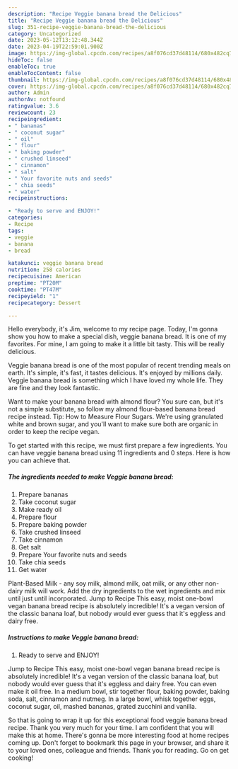 ```yaml
---
description: "Recipe Veggie banana bread the Delicious"
title: "Recipe Veggie banana bread the Delicious"
slug: 351-recipe-veggie-banana-bread-the-delicious
category: Uncategorized
date: 2023-05-12T13:12:48.344Z
date: 2023-04-19T22:59:01.900Z
image: https://img-global.cpcdn.com/recipes/a8f076cd37d48114/680x482cq70/veggie-banana-bread-recipe-main-photo.jpg
hideToc: false
enableToc: true
enableTocContent: false
thumbnail: https://img-global.cpcdn.com/recipes/a8f076cd37d48114/680x482cq70/veggie-banana-bread-recipe-main-photo.jpg
cover: https://img-global.cpcdn.com/recipes/a8f076cd37d48114/680x482cq70/veggie-banana-bread-recipe-main-photo.jpg
author: Admin
authorAv: notfound
ratingvalue: 3.6
reviewcount: 23
recipeingredient:
- " bananas"
- " coconut sugar"
- " oil"
- " flour"
- " baking powder"
- " crushed linseed"
- " cinnamon"
- " salt"
- " Your favorite nuts and seeds"
- " chia seeds"
- " water"
recipeinstructions:

- "Ready to serve and ENJOY!"
categories:
- Recipe
tags:
- veggie
- banana
- bread

katakunci: veggie banana bread 
nutrition: 258 calories
recipecuisine: American
preptime: "PT20M"
cooktime: "PT47M"
recipeyield: "1"
recipecategory: Dessert

---
```



Hello everybody, it's Jim, welcome to my recipe page. Today, I'm gonna show you how to make a special dish, veggie banana bread. It is one of my favorites. For mine, I am going to make it a little bit tasty. This will be really delicious.

Veggie banana bread is one of the most popular of recent trending meals on earth. It's simple, it's fast, it tastes delicious. It's enjoyed by millions daily. Veggie banana bread is something which I have loved my whole life. They are fine and they look fantastic.

Want to make your banana bread with almond flour? You sure can, but it&#39;s not a simple substitute, so follow my almond flour-based banana bread recipe instead. Tip: How to Measure Flour Sugars. We&#39;re using granulated white and brown sugar, and you&#39;ll want to make sure both are organic in order to keep the recipe vegan.


To get started with this recipe, we must first prepare a few ingredients. You can have veggie banana bread using 11 ingredients and 0 steps. Here is how you can achieve that.

<!--inarticleads1-->

##### The ingredients needed to make Veggie banana bread:

1. Prepare  bananas
1. Take  coconut sugar
1. Make ready  oil
1. Prepare  flour
1. Prepare  baking powder
1. Take  crushed linseed
1. Take  cinnamon
1. Get  salt
1. Prepare  Your favorite nuts and seeds
1. Take  chia seeds
1. Get  water


Plant-Based Milk - any soy milk, almond milk, oat milk, or any other non-dairy milk will work. Add the dry ingredients to the wet ingredients and mix until just until incorporated. Jump to Recipe This easy, moist one-bowl vegan banana bread recipe is absolutely incredible! It&#39;s a vegan version of the classic banana loaf, but nobody would ever guess that it&#39;s eggless and dairy free. 

<!--inarticleads2-->

##### Instructions to make Veggie banana bread:


1. Ready to serve and ENJOY!

Jump to Recipe This easy, moist one-bowl vegan banana bread recipe is absolutely incredible! It&#39;s a vegan version of the classic banana loaf, but nobody would ever guess that it&#39;s eggless and dairy free. You can even make it oil free. In a medium bowl, stir together flour, baking powder, baking soda, salt, cinnamon and nutmeg. In a large bowl, whisk together eggs, coconut sugar, oil, mashed bananas, grated zucchini and vanilla. 

So that is going to wrap it up for this exceptional food veggie banana bread recipe. Thank you very much for your time. I am confident that you will make this at home. There's gonna be more interesting food at home recipes coming up. Don't forget to bookmark this page in your browser, and share it to your loved ones, colleague and friends. Thank you for reading. Go on get cooking!
